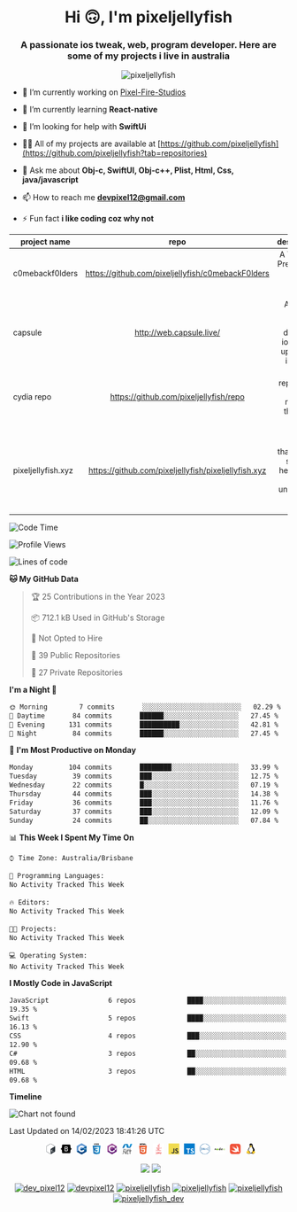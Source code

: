 <h1 align="center">Hi 🙃, I'm pixeljellyfish</h1>
<h3 align="center">A passionate ios tweak, web, program developer. Here are some of my projects i live in australia</h3>

<p align="center"><img src="https://komarev.com/ghpvc/?username=pixeljellyfish" alt="pixeljellyfish" /></p>


- 🔭 I’m currently working on [Pixel-Fire-Studios](https://github.com/Pixel-Fire-Studios)

- 🌱 I’m currently learning **React-native**

- 🤔 I’m looking for help with **SwiftUi**

- 👨‍💻 All of my projects are available at [https://github.com/pixeljellyfish](https://github.com/pixeljellyfish?tab=repositories)

- 💬 Ask me about **Obj-c, SwiftUI, Obj-c++, Plist, Html, Css, java/javascript**

- 📫 How to reach me **devpixel12@gmail.com**

- ⚡ Fun fact **i like coding coz why not**
<p align="center">

| project name  | repo          | description  |
| ------------- |:-------------:| ------------:|
| c0mebackf0lders  | https://github.com/pixeljellyfish/c0mebackF0lders  | A Tweak to Prevent iOS from Deleting Folders  |
| capsule  | http://web.capsule.live/  | A Modern Package Manager design for ios 13 and up created in SwiftUI  |
| cydia repo  | https://github.com/pixeljellyfish/repo  | A cydia repo where i host  all my tweak that are in beta  |
| pixeljellyfish.xyz  | https://github.com/pixeljellyfish/pixeljellyfish.xyz  | my own website that is open source to help others better understand html and css  |
</p>

<!--START_SECTION:waka-->
![Code Time](http://img.shields.io/badge/Code%20Time-80%20hrs%2035%20mins-blue)

![Profile Views](http://img.shields.io/badge/Profile%20Views-0-blue)

![Lines of code](https://img.shields.io/badge/From%20Hello%20World%20I%27ve%20Written-3%20Million%20lines%20of%20code-blue)

**🐱 My GitHub Data** 

> 🏆 25 Contributions in the Year 2023
 > 
> 📦 712.1 kB Used in GitHub's Storage 
 > 
> 🚫 Not Opted to Hire
 > 
> 📜 39 Public Repositories 
 > 
> 🔑 27 Private Repositories  
 > 
**I'm a Night 🦉** 

```text
🌞 Morning        7 commits       ░░░░░░░░░░░░░░░░░░░░░░░░░   02.29 % 
🌆 Daytime       84 commits       ██████░░░░░░░░░░░░░░░░░░░   27.45 % 
🌃 Evening      131 commits       ██████████░░░░░░░░░░░░░░░   42.81 % 
🌙 Night         84 commits       ██████░░░░░░░░░░░░░░░░░░░   27.45 % 

```
📅 **I'm Most Productive on Monday** 

```text
Monday         104 commits       ████████░░░░░░░░░░░░░░░░░   33.99 % 
Tuesday         39 commits       ███░░░░░░░░░░░░░░░░░░░░░░   12.75 % 
Wednesday       22 commits       █░░░░░░░░░░░░░░░░░░░░░░░░   07.19 % 
Thursday        44 commits       ███░░░░░░░░░░░░░░░░░░░░░░   14.38 % 
Friday          36 commits       ███░░░░░░░░░░░░░░░░░░░░░░   11.76 % 
Saturday        37 commits       ███░░░░░░░░░░░░░░░░░░░░░░   12.09 % 
Sunday          24 commits       ██░░░░░░░░░░░░░░░░░░░░░░░   07.84 % 

```


📊 **This Week I Spent My Time On** 

```text
⌚︎ Time Zone: Australia/Brisbane

💬 Programming Languages: 
No Activity Tracked This Week

🔥 Editors: 
No Activity Tracked This Week

🐱‍💻 Projects: 
No Activity Tracked This Week

💻 Operating System: 
No Activity Tracked This Week

```

**I Mostly Code in JavaScript** 

```text
JavaScript               6 repos             ████░░░░░░░░░░░░░░░░░░░░░   19.35 % 
Swift                    5 repos             ████░░░░░░░░░░░░░░░░░░░░░   16.13 % 
CSS                      4 repos             ███░░░░░░░░░░░░░░░░░░░░░░   12.90 % 
C#                       3 repos             ██░░░░░░░░░░░░░░░░░░░░░░░   09.68 % 
HTML                     3 repos             ██░░░░░░░░░░░░░░░░░░░░░░░   09.68 % 

```


**Timeline**

![Chart not found](https://raw.githubusercontent.com/pixeljellyfish/pixeljellyfish/master/charts/bar_graph.png) 


 Last Updated on 14/02/2023 18:41:26 UTC
<!--END_SECTION:waka-->

<p align="center">&nbsp; <img
src="https://raw.githubusercontent.com/devicons/devicon/master/icons/bash/bash-plain.svg" width="20" height="20"/>&nbsp; <img 
src="https://raw.githubusercontent.com/devicons/devicon/master/icons/bootstrap/bootstrap-plain.svg" width="20" height="20"/>&nbsp; <img 
src="https://raw.githubusercontent.com/devicons/devicon/master/icons/cplusplus/cplusplus-original.svg" width="20" height="20"/>&nbsp; <img
src="https://raw.githubusercontent.com/devicons/devicon/master/icons/css3/css3-original-wordmark.svg" width="20" height="20"/>&nbsp; <img
src="https://raw.githubusercontent.com/devicons/devicon/master/icons/csharp/csharp-original.svg" width="20" height="20"/>&nbsp; <img 
src="https://raw.githubusercontent.com/devicons/devicon/master/icons/dot-net/dot-net-original-wordmark.svg" width="20" height="20"/>&nbsp; <img src="https://raw.githubusercontent.com/devicons/devicon/master/icons/html5/html5-original-wordmark.svg" width="20" height="20"/>&nbsp; <img 
src="https://raw.githubusercontent.com/devicons/devicon/master/icons/java/java-plain-wordmark.svg" width="20" height="20"/>&nbsp; <img 
src="https://raw.githubusercontent.com/devicons/devicon/master/icons/javascript/javascript-original.svg" width="20" height="20"/>&nbsp; <img 
src="https://raw.githubusercontent.com/devicons/devicon/master/icons/typescript/typescript-original.svg" width="20" height="20"/>&nbsp; <img 
src="https://raw.githubusercontent.com/devicons/devicon/master/icons/objectivec/objectivec-plain.svg" width="20" height="20"/>&nbsp; <img 
src="https://raw.githubusercontent.com/devicons/devicon/master/icons/nodejs/nodejs-original-wordmark.svg" width="20" height="20"/>&nbsp; <img 
src="https://raw.githubusercontent.com/devicons/devicon/master/icons/swift/swift-original.svg" width="20" height="20"/>&nbsp; <img 
src="https://raw.githubusercontent.com/devicons/devicon/master/icons/linux/linux-original.svg" width="20" height="20"/></p><p align="center">&nbsp; <img 
src="https://github-readme-stats.vercel.app/api?username=pixeljellyfish&show_icons=true&theme=radical&count_private=true&bg_color=24273a&text_color=cad3f5&icon_color=c6a0f6&title_color=8bd5ca"/> <img 
src="https://github-stats-blue.vercel.app/api/wakatime?username=pixeljellyfish&theme=radical&layout=compact&bg_color=24273a&text_color=cad3f5&icon_color=c6a0f6&title_color=8bd5ca"/></p>

<p align="center">
<a href="https://codepen.io/dev_pixel12" target="blank"><img align="center" src="https://cdn.jsdelivr.net/npm/simple-icons@3.0.1/icons/codepen.svg" alt="dev_pixel12" height="20" width="20"/></a>
<a href="https://dev.to/devpixel12" target="blank"><img align="center" src="https://cdn.jsdelivr.net/npm/simple-icons@3.0.1/icons/dev-dot-to.svg" alt="devpixel12" height="20" width="20"/></a>
<a href="https://twitter.com/pixeljellyfish" target="blank"><img align="center" src="https://cdn.jsdelivr.net/npm/simple-icons@3.0.1/icons/twitter.svg" alt="pixeljellyfish" height="20" width="20"/></a>
<a href="https://stackoverflow.com/users/pixeljellyfish" target="blank"><img align="center" src="https://cdn.jsdelivr.net/npm/simple-icons@3.0.1/icons/stackoverflow.svg" alt="pixeljellyfish" height="20" width="20"/></a>
<a href="https://codesandbox.com/pixeljellyfish" target="blank"><img align="center" src="https://cdn.jsdelivr.net/npm/simple-icons@3.0.1/icons/codesandbox.svg" alt="pixeljellyfish" height="20" width="20"/></a>
<a href="https://instagram.com/pixeljellyfish_dev" target="blank"><img align="center" src="https://cdn.jsdelivr.net/npm/simple-icons@3.0.1/icons/instagram.svg" alt="pixeljellyfish_dev" height="20" width="20"/></a>
</p>
